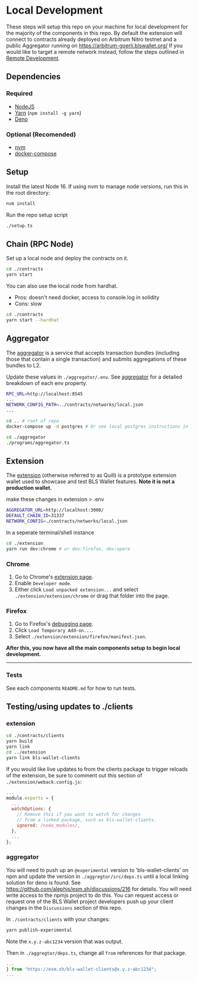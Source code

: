 # Local Development

These steps will setup this repo on your machine for local development for the majority of the components in this repo.
By default the extension will connect to contracts already deployed on Arbitrum Nitro testnet and a public Aggregator running on https://arbitrum-goerli.blswallet.org/
If you would like to target a remote network instead, follow the steps outlined in [Remote Development](./remote_development.md).

## Dependencies

### Required

- [NodeJS](https://nodejs.org)
- [Yarn](https://yarnpkg.com/getting-started/install) (`npm install -g yarn`)
- [Deno](https://deno.land/#installation)

### Optional (Recomended)

- [nvm](https://github.com/nvm-sh/nvm#installing-and-updating)
- [docker-compose](https://docs.docker.com/compose/install/)

## Setup

Install the latest Node 16. If using nvm to manage node versions, run this in the root directory:

```sh
nvm install
```

Run the repo setup script

```sh
./setup.ts
```

## Chain (RPC Node)

Set up a local node and deploy the contracts on it.

```sh
cd ./contracts
yarn start
```

You can also use the local node from hardhat.
- Pros: doesn't need docker, access to console.log in solidity
- Cons: slow

```sh
cd ./contracts
yarn start --hardhat
```

## Aggregator

The [aggregator](../aggregator/) is a service that accepts transaction bundles (including those that contain a single transaction) and submits aggregations of these bundles to L2.

Update these values in `./aggregator/.env`.
See [aggregator](../aggregator/README.md) for a detailed breakdown of each env property.

```sh
RPC_URL=http://localhost:8545
...
NETWORK_CONFIG_PATH=../contracts/networks/local.json
...
```

```sh
cd .. # root of repo
docker-compose up -d postgres # Or see local postgres instructions in ./aggregator/README.md#PostgreSQL
```

```sh
cd ./aggregator
./programs/aggregator.ts
```

## Extension

The [extension](../extension/) (otherwise referred to as Quill) is a prototype extension wallet used to showcase and test BLS Wallet features. **Note it is not a production wallet.**

make these changes in extension > .env

```sh
AGGREGATOR_URL=http://localhost:3000/
DEFAULT_CHAIN_ID=31337
NETWORK_CONFIG=./contracts/networks/local.json
```

In a seperate terminal/shell instance

```sh
cd ./extension
yarn run dev:chrome # or dev:firefox, dev:opera
```

### Chrome

1. Go to Chrome's [extension page](chrome://extensions).
2. Enable `Developer mode`.
3. Either click `Load unpacked extension...` and select `./extension/extension/chrome` or drag that folder into the page.

### Firefox

1. Go to Firefox's [debugging page](about:debugging#/runtime/this-firefox).
2. Click `Load Temporary Add-on...`.
3. Select `./extension/extension/firefox/manifest.json`.

**After this, you now have all the main components setup to begin local development.**

---

### Tests

See each components `README.md` for how to run tests.

## Testing/using updates to ./clients

### extension

```sh
cd ./contracts/clients
yarn build
yarn link
cd ../extension
yarn link bls-wallet-clients
```

If you would like live updates to from the clients package to trigger reloads of the extension, be sure to comment out this section of `./extension/weback.config.js`:

```javascript
...
module.exports = {
  ...
  watchOptions: {
    // Remove this if you want to watch for changes
    // from a linked package, such as bls-wallet-clients.
    ignored: /node_modules/,
  },
  ...
};
```

### aggregator

You will need to push up an `@experimental` version to 'bls-wallet-clients' on npm and update the version in `./aggregtor/src/deps.ts` until a local linking solution for deno is found. See https://github.com/alephjs/esm.sh/discussions/216 for details.
You will need write access to the npmjs project to do this. You can request access or request one of the BLS Wallet project developers push up your client changes in the `Discussions` section of this repo.

In `./contracts/clients` with your changes:

```sh
yarn publish-experimental
```

Note the `x.y.z-abc1234` version that was output.

Then in `./aggregtor/deps.ts`, change all `from` references for that package.

```typescript
...
} from "https://esm.sh/bls-wallet-clients@x.y.z-abc1234";
...
```

